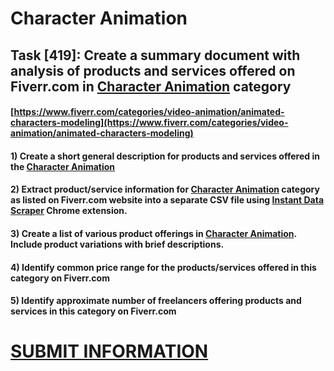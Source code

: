 # Character Animation
## Task [419]: Create a summary document with analysis of products and services offered on Fiverr.com in [Character Animation](https://www.fiverr.com/categories/video-animation/animated-characters-modeling) category
#### [https://www.fiverr.com/categories/video-animation/animated-characters-modeling](https://www.fiverr.com/categories/video-animation/animated-characters-modeling)
#### 1) Create a short general description for products and services offered in the [Character Animation](https://www.fiverr.com/categories/video-animation/animated-characters-modeling)
#### 2) Extract product/service information for [Character Animation](https://www.fiverr.com/categories/video-animation/animated-characters-modeling) category as listed on Fiverr.com website into a separate CSV file using [Instant Data Scraper](https://chrome.google.com/webstore/detail/instant-data-scraper/ofaokhiedipichpaobibbnahnkdoiiah) Chrome extension.
#### 3) Create a list of various product offerings in [Character Animation](https://www.fiverr.com/categories/video-animation/animated-characters-modeling). Include product variations with brief descriptions.
#### 4) Identify common price range for the products/services offered in this category on Fiverr.com
#### 5) Identify approximate number of freelancers offering products and services in this category on Fiverr.com

# [SUBMIT INFORMATION](https://forms.office.com/r/8AEKjkLxKG)
